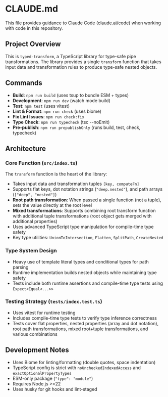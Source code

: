 # CLAUDE.md

This file provides guidance to Claude Code (claude.ai/code) when working with code in this repository.

## Project Overview

This is `typed-transform`, a TypeScript library for type-safe pipe transformations. The library provides a single `transform` function that takes input data and transformation rules to produce type-safe nested objects.

## Commands

- **Build**: `npm run build` (uses tsup to bundle ESM + types)
- **Development**: `npm run dev` (watch mode build)
- **Test**: `npm test` (uses vitest)
- **Lint & Format**: `npm run check` (uses biome)
- **Fix Lint Issues**: `npm run check:fix` 
- **Type Check**: `npm run typecheck` (tsc --noEmit)
- **Pre-publish**: `npm run prepublishOnly` (runs build, test, check, typecheck)

## Architecture

### Core Function (`src/index.ts`)
The `transform` function is the heart of the library:
- Takes input data and transformation tuples `[key, computeFn]`
- Supports flat keys, dot notation strings (`"deep.nested"`), and path arrays (`["deep", "nested"]`)
- **Root path transformation**: When passed a single function (not a tuple), sets the value directly at the root level
- **Mixed transformations**: Supports combining root transform function with additional tuple transformations (root object gets merged with additional properties)
- Uses advanced TypeScript type manipulation for compile-time type safety
- Key type utilities: `UnionToIntersection`, `Flatten`, `SplitPath`, `CreateNested`

### Type System Design
- Heavy use of template literal types and conditional types for path parsing
- Runtime implementation builds nested objects while maintaining type safety
- Tests include both runtime assertions and compile-time type tests using `Expect<Equal<...>>`

### Testing Strategy (`tests/index.test.ts`)
- Uses vitest for runtime testing
- Includes compile-time type tests to verify type inference correctness
- Tests cover flat properties, nested properties (array and dot notation), root path transformations, mixed root+tuple transformations, and various combinations

## Development Notes

- Uses Biome for linting/formatting (double quotes, space indentation)
- TypeScript config is strict with `noUncheckedIndexedAccess` and `exactOptionalPropertyTypes`
- ESM-only package (`"type": "module"`)
- Requires Node.js >=22
- Uses husky for git hooks and lint-staged